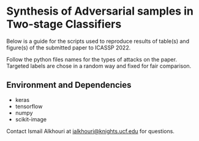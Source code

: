 # Synthesis of Adversarial samples in Two-stage Classifiers

Below is a guide for the scripts used to reproduce results of table(s) and figure(s) of the submitted paper to ICASSP 2022.

Follow the python files names for the types of attacks on the paper. Targeted labels are chose in a random way and fixed for fair comparison.

## Environment and Dependencies

- keras
- tensorflow
- numpy
- scikit-image

Contact Ismail Alkhouri at ialkhouri@knights.ucf.edu for questions.
